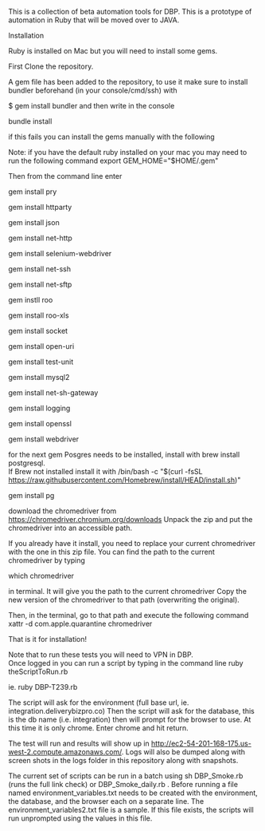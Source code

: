 This is a collection of beta automation tools for DBP.  This is a prototype of automation in Ruby that will be moved over to JAVA.  

Installation

Ruby is installed on Mac but you will need to install some gems.  

First Clone the repository.  


A gem file has been added to the repository, to use it make sure to install bundler beforehand (in your console/cmd/ssh) with

$ gem install bundler
and then write in the console

bundle install

if this fails you can install the gems manually with the following

Note:  if you have the default ruby installed on your mac you may need to run the following command
export GEM_HOME="$HOME/.gem"

Then from the command line enter

gem install pry

gem install httparty

gem install json

gem install net-http

gem install selenium-webdriver

gem install net-ssh

gem install net-sftp

gem instll roo

gem install roo-xls

gem install socket

gem install open-uri

gem install test-unit

gem install mysql2

gem install net-sh-gateway

gem install logging

gem install openssl

gem install webdriver

for the next gem Posgres needs to be installed, install with brew install postgresql.  
If Brew not installed install it with /bin/bash -c "$(curl -fsSL https://raw.githubusercontent.com/Homebrew/install/HEAD/install.sh)"

gem install pg   




download the chromedriver from https://chromedriver.chromium.org/downloads
Unpack the zip and put the  chromedriver into an accessible path.

If you already have it install, you need to replace your current chromedriver with the one in this zip file.  You can find the path to the current chromedriver by typing 

which chromedriver

in terminal. It will give you the path to the current chromedriver
Copy the new version of the chromedriver to that path (overwriting the original).  

Then, in the terminal, go to that path and execute the following command
 xattr -d com.apple.quarantine chromedriver


That is it for installation! 


Note that to run these tests you will need to VPN in DBP.  
Once logged in you can run a script by typing in the command line 
ruby theScriptToRun.rb

ie. ruby DBP-T239.rb

The script will ask for the environment (full base url, ie. integration.deliverybizpro.co)
Then the script will ask for the database, this is the db name (i.e. integration)
then will prompt for the browser to use.  At this time it is only chrome.  Enter chrome and hit return.

The test will run and results will show up in http://ec2-54-201-168-175.us-west-2.compute.amazonaws.com/.  Logs will also be dumped along with screen shots in the logs folder in this repository along with snapshots.

The current set of scripts can be run in a batch using sh DBP_Smoke.rb (runs the full link check) or DBP_Smoke_daily.rb .  Before running a file named environment_variables.txt needs to be created with the environment, the database, and the browser each on a separate line.  The environment_variables2.txt file is a sample.  If this file exists, the scripts will run unprompted using the values in this file. 


